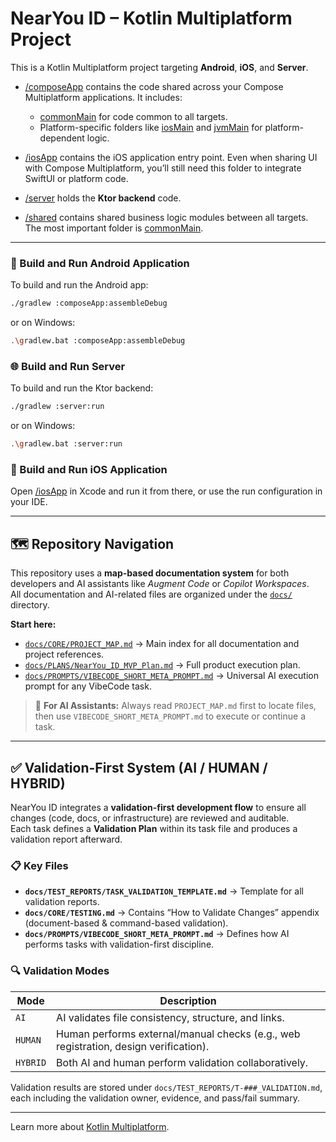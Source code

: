 # NearYou ID – Kotlin Multiplatform Project

This is a Kotlin Multiplatform project targeting **Android**, **iOS**, and **Server**.

* [/composeApp](./composeApp/src) contains the code shared across your Compose Multiplatform applications.
  It includes:
  - [commonMain](./composeApp/src/commonMain/kotlin) for code common to all targets.
  - Platform-specific folders like [iosMain](./composeApp/src/iosMain/kotlin) and [jvmMain](./composeApp/src/jvmMain/kotlin) for platform-dependent logic.

* [/iosApp](./iosApp/iosApp) contains the iOS application entry point.
  Even when sharing UI with Compose Multiplatform, you’ll still need this folder to integrate SwiftUI or platform code.

* [/server](./server/src/main/kotlin) holds the **Ktor backend** code.

* [/shared](./shared/src) contains shared business logic modules between all targets.
  The most important folder is [commonMain](./shared/src/commonMain/kotlin).

---

### 🧩 Build and Run Android Application

To build and run the Android app:

```bash
./gradlew :composeApp:assembleDebug
```

or on Windows:

```bash
.\gradlew.bat :composeApp:assembleDebug
```

### 🌐 Build and Run Server

To build and run the Ktor backend:

```bash
./gradlew :server:run
```

or on Windows:

```bash
.\gradlew.bat :server:run
```

### 🍎 Build and Run iOS Application

Open [/iosApp](./iosApp) in Xcode and run it from there, or use the run configuration in your IDE.

---

## 🗺️ Repository Navigation

This repository uses a **map-based documentation system** for both developers and AI assistants like *Augment Code* or *Copilot Workspaces*.  
All documentation and AI-related files are organized under the [`docs/`](./docs) directory.

**Start here:**
- [`docs/CORE/PROJECT_MAP.md`](./docs/CORE/PROJECT_MAP.md) → Main index for all documentation and project references.
- [`docs/PLANS/NearYou_ID_MVP_Plan.md`](./docs/PLANS/NearYou_ID_MVP_Plan.md) → Full product execution plan.
- [`docs/PROMPTS/VIBECODE_SHORT_META_PROMPT.md`](./docs/PROMPTS/VIBECODE_SHORT_META_PROMPT.md) → Universal AI execution prompt for any VibeCode task.

> 🧠 **For AI Assistants:** Always read `PROJECT_MAP.md` first to locate files, then use `VIBECODE_SHORT_META_PROMPT.md` to execute or continue a task.

---

## ✅ Validation-First System (AI / HUMAN / HYBRID)

NearYou ID integrates a **validation-first development flow** to ensure all changes (code, docs, or infrastructure) are reviewed and auditable.  
Each task defines a **Validation Plan** within its task file and produces a validation report afterward.

### 📋 Key Files
- **`docs/TEST_REPORTS/TASK_VALIDATION_TEMPLATE.md`** → Template for all validation reports.
- **`docs/CORE/TESTING.md`** → Contains “How to Validate Changes” appendix (document-based & command-based validation).
- **`docs/PROMPTS/VIBECODE_SHORT_META_PROMPT.md`** → Defines how AI performs tasks with validation-first discipline.

### 🔍 Validation Modes
| Mode | Description |
|------|--------------|
| `AI` | AI validates file consistency, structure, and links. |
| `HUMAN` | Human performs external/manual checks (e.g., web registration, design verification). |
| `HYBRID` | Both AI and human perform validation collaboratively. |

Validation results are stored under `docs/TEST_REPORTS/T-###_VALIDATION.md`, each including the validation owner, evidence, and pass/fail summary.

---

Learn more about [Kotlin Multiplatform](https://www.jetbrains.com/help/kotlin-multiplatform-dev/get-started.html).
